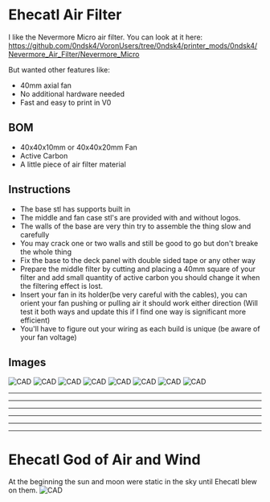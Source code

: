 Ehecatl Air Filter
==============================

I like the Nevermore Micro air filter. 
You can look at it here: 
https://github.com/0ndsk4/VoronUsers/tree/0ndsk4/printer_mods/0ndsk4/Nevermore_Air_Filter/Nevermore_Micro

But wanted other features like:
- 40mm axial fan
- No additional hardware needed
- Fast and easy to print in V0

BOM
-------------
- 40x40x10mm or 40x40x20mm Fan
- Active Carbon
- A little piece of air filter material


Instructions
------------
- The base stl has supports built in
- The middle and fan case stl's are provided with and without logos.
- The walls of the base are very thin try to assemble the thing slow and carefully
- You may crack one or two walls and still be good to go but don't breake the whole thing
- Fix the base to the deck panel with double sided tape or any other way
- Prepare the middle filter by cutting and placing a 40mm square of your filter and add small quantity of active carbon you should change it when the filtering effect is lost.
- Insert your fan in its holder(be very careful with the cables), you can orient your fan pushing or pulling air it should work either direction (Will test it both ways and update this if I find one way is significant more efficient)
- You'll have to figure out your wiring as each build is unique (be aware of your fan voltage)


Images
------

![CAD](Images/ehecatl1.jpeg)
![CAD](Images/ehecatl8.jpeg)
![CAD](Images/ehecatl4.jpeg)
![CAD](Images/ehecatl7.jpeg)
![CAD](Images/ehecatl6.jpeg)
![CAD](Images/ehecatl5.jpeg)
![CAD](Images/ehecatl2.jpeg)
![CAD](Images/ehecatl3.jpeg)

________________________________________________________
--------------------------------------------------------
________________________________________________________
--------------------------------------------------------

________________________________________________________
--------------------------------------------------------
Ehecatl God of Air and Wind
==================================
At the beginning the sun and moon were static in the sky until Ehecatl blew on them.
![CAD](Images/Ehecatl.jpg)
